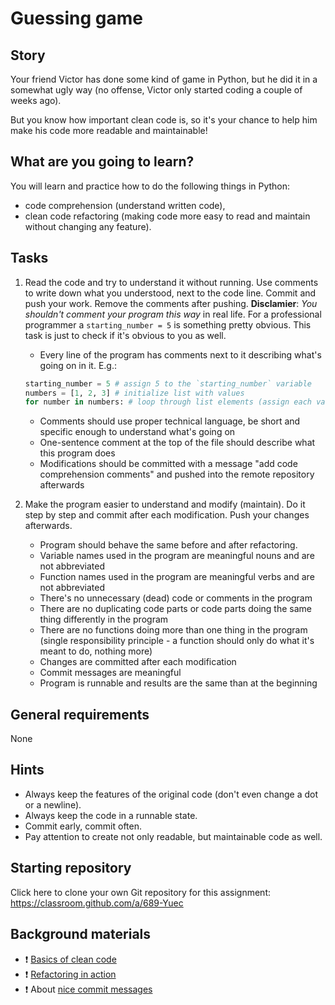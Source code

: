 # Guessing game

## Story

Your friend Victor has done some kind of game in Python, but he did it in a
somewhat ugly way (no offense, Victor only started coding a couple of weeks ago).

But you know how important clean code is, so it's your chance to help him make his code more readable and maintainable!

## What are you going to learn?
You will learn and practice how to do the following things in Python:
- code comprehension (understand written code),
- clean code refactoring (making code more easy to read and maintain without changing any feature).

## Tasks


1. Read the code and try to understand it without running. Use comments to write down what you understood, next to the code line. Commit and push your work. Remove the comments after pushing.
**Disclamier**: *You shouldn't comment your program this way* in real life. For a professional programmer a `starting_number = 5` is something pretty obvious. This task is just to check if it's obvious to you as well.

    - Every line of the program has comments next to it describing what's going on in it. E.g.:
    ```python
    starting_number = 5 # assign 5 to the `starting_number` variable
    numbers = [1, 2, 3] # initialize list with values
    for number in numbers: # loop through list elements (assign each value to a `number` variable)
    ```
    - Comments should use proper technical language, be short and specific enough to understand what's going on
    - One-sentence comment at the top of the file should describe what this program does
    - Modifications should be committed with a message "add code comprehension comments" and pushed into the remote repository afterwards

2. Make the program easier to understand and modify (maintain). Do it step by step and commit after each modification. Push your changes afterwards.

    - Program should behave the same before and after refactoring.
    - Variable names used in the program are meaningful nouns and are not abbreviated
    - Function names used in the program are meaningful verbs and are not abbreviated
    - There's no unnecessary (dead) code or comments in the program
    - There are no duplicating code parts or code parts doing the same thing differently in the program
    - There are no functions doing more than one thing in the program (single responsibility principle - a function should only do what it's meant to do, nothing more)
    - Changes are committed after each modification
    - Commit messages are meaningful
    - Program is runnable and results are the same than at the beginning
    

## General requirements

None

## Hints
- Always keep the features of the original code (don't even change a dot or a newline).
- Always keep the code in a runnable state.
- Commit early, commit often.
- Pay attention to create not only readable, but maintainable code as well.

## Starting repository

Click here to clone your own Git repository for this assignment:
https://classroom.github.com/a/689-Yuec


## Background materials
- :exclamation: [Basics of clean code](https://learn.code.cool/codecool-graph/#/../pages/general/clean-code)
- :exclamation: [Refactoring in action](https://learn.code.cool/codecool-graph/#/../pages/general/refactoring-in-action)
- :exclamation: About [nice commit messages](https://chris.beams.io/posts/git-commit/)
